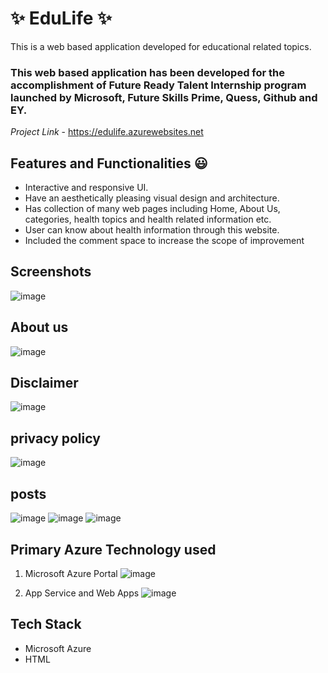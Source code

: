 # ✨ EduLife ✨

This is a web based application developed for educational related topics.

### This web based application has been developed for the accomplishment of Future Ready Talent Internship program launched by Microsoft, Future Skills Prime, Quess, Github and EY.


*Project Link* - https://edulife.azurewebsites.net

## Features and Functionalities 😃

- Interactive and responsive UI.
- Have an aesthetically pleasing visual design and architecture.
- Has collection of many web pages including Home, About Us, categories, health topics and health related information etc.
- User can know about health information through this website.
- Included the comment space to increase the scope of improvement 

## Screenshots
![image](https://user-images.githubusercontent.com/116781026/204765888-ee613edc-a6a4-498c-8b54-47a5ffb9cf21.png)

## About us
![image](https://user-images.githubusercontent.com/116781026/204766044-92d674e9-a308-454f-8e21-b8b4514dbb1c.png)

## Disclaimer
![image](https://user-images.githubusercontent.com/116781026/204766148-da7b38d9-8eaf-4888-9676-5a0009648605.png)

## privacy policy
![image](https://user-images.githubusercontent.com/116781026/204766242-59465f4f-bbf1-49bf-a5aa-226f44e8a421.png)

## posts
![image](https://user-images.githubusercontent.com/116781026/204766325-ea3bedfe-fb64-408d-8ded-eb389ab8a7cf.png)
![image](https://user-images.githubusercontent.com/116781026/204766436-5d490e8a-9445-4865-b9aa-76a2150483e9.png)
![image](https://user-images.githubusercontent.com/116781026/204766497-c9b1113d-3d91-4e92-a680-a9b1673087c4.png)

## Primary Azure Technology used
1. Microsoft Azure Portal
![image](https://user-images.githubusercontent.com/116781026/204765447-081b4fe0-cd9b-40cb-9f3e-6f9a9b17d062.png)

2. App Service and Web Apps
![image](https://user-images.githubusercontent.com/116781026/204765556-15214858-96ee-4108-9525-52d00dbb9c03.png)

## Tech Stack
- Microsoft Azure
- HTML

